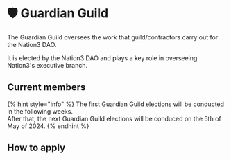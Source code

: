 # 🛡 Guardian Guild

The Guardian Guild oversees the work that guild/contractors carry out for the Nation3 DAO.

It is elected by the Nation3 DAO and plays a key role in overseeing Nation3's executive branch.

## Current members

{% hint style="info" %}
The first Guardian Guild elections will be conducted in the following weeks.\
After that, the next Guardian Guild elections will be conduced on the 5th of May of 2024.
{% endhint %}

## How to apply
